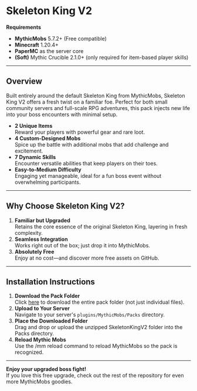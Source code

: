 # Skeleton King V2

**Requirements**  
- **MythicMobs** 5.7.2+ (Free compatible)  
- **Minecraft** 1.20.4+  
- **PaperMC** as the server core  
- **(Soft)** Mythic Crucible 2.1.0+ (only required for item-based player skills)

---

## Overview

Built entirely around the default Skeleton King from MythicMobs, Skeleton King V2 offers a fresh twist on a familiar foe. Perfect for both small community servers and full-scale RPG adventures, this pack injects new life into your boss encounters with minimal setup.

- **2 Unique Items**  
  Reward your players with powerful gear and rare loot.
- **4 Custom-Designed Mobs**  
  Spice up the battle with additional mobs that add challenge and excitement.
- **7 Dynamic Skills**  
  Encounter versatile abilities that keep players on their toes.  
- **Easy-to-Medium Difficulty**  
  Engaging yet manageable, ideal for a fun boss event without overwhelming participants.

---

## Why Choose Skeleton King V2?

1. **Familiar but Upgraded**  
   Retains the core essence of the original Skeleton King, layering in fresh complexity.
2. **Seamless Integration**  
   Works right out of the box; just drop it into MythicMobs.
3. **Absolutely Free**  
   Enjoy at no cost—and discover more free assets on GitHub.

---

## Installation Instructions

1. **Download the Pack Folder**  
   Click [here](https://downgit.github.io/#/home?url=https://github.com/SkyKiller6363/Skys-Mobs/tree/main/Packs/SkeletonKingV2) to download the entire pack folder (not just individual files).
2. **Upload to Your Server**  
   Navigate to your server's `plugins/MythicMobs/Packs` directory.
3. **Place the Downloaded Folder**  
   Drag and drop or upload the unzipped SkeletonKingV2 folder into the Packs directory.
4. **Reload Mythic Mobs**  
   Use the /mm reload command to reload MythicMobs so the pack is recognized.
   
---

**Enjoy your upgraded boss fight!**  
If you love this free upgrade, check out the rest of the repository for even more MythicMobs goodies.
